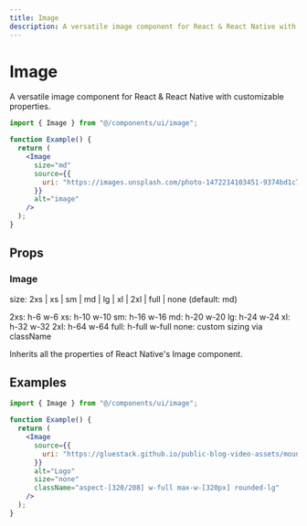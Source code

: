 ```yaml
---
title: Image
description: A versatile image component for React & React Native with customizable properties.
---
```


# Image

A versatile image component for React & React Native with customizable properties.

```jsx
import { Image } from "@/components/ui/image";

function Example() {
  return (
    <Image
      size="md"
      source={{
        uri: "https://images.unsplash.com/photo-1472214103451-9374bd1c798e?ixlib=rb-4.0.3&ixid=M3wxMjA3fDB8MHxwaG90by1wYWdlfHx8fGVufDB8fHx8fA%3D%3D&auto=format&fit=crop&w=2070&q=80",
      }}
      alt="image"
    />
  );
}
```

## Props

### Image

size: 2xs | xs | sm | md | lg | xl | 2xl | full | none (default: md)

2xs: h-6 w-6
xs: h-10 w-10
sm: h-16 w-16
md: h-20 w-20
lg: h-24 w-24
xl: h-32 w-32
2xl: h-64 w-64
full: h-full w-full
none: custom sizing via className

Inherits all the properties of React Native's Image component.

## Examples

```jsx
import { Image } from "@/components/ui/image";

function Example() {
  return (
    <Image
      source={{
        uri: "https://gluestack.github.io/public-blog-video-assets/mountains.png",
      }}
      alt="Logo"
      size="none"
      className="aspect-[320/208] w-full max-w-[320px] rounded-lg"
    />
  );
}
```
